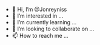 - 👋 Hi, I’m @Jonreyniss
- 👀 I’m interested in ...
- 🌱 I’m currently learning ...
- 💞️ I’m looking to collaborate on ...
- 📫 How to reach me ...

<!---
Jonreyniss/Jonreyniss is a ✨ special ✨ repository because its `README.md` (this file) appears on your GitHub profile.
You can click the Preview link to take a look at your changes.
--->
